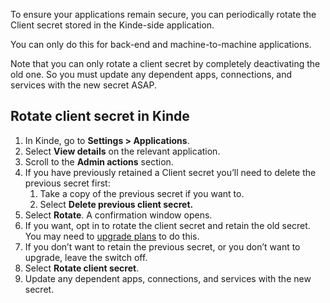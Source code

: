
To ensure your applications remain secure, you can periodically rotate the Client secret stored in the Kinde-side application.

You can only do this for back-end and machine-to-machine applications.

Note that you can only rotate a client secret by completely deactivating the old one. So you must update any dependent apps, connections, and services with the new secret ASAP.

## Rotate client secret in Kinde

1. In Kinde, go to **Settings > Applications**.
2. Select **View details** on the relevant application.
3. Scroll to the **Admin actions** section.
4. If you have previously retained a Client secret you’ll need to delete the previous secret first:
   1. Take a copy of the previous secret if you want to.
   2. Select **Delete previous client secret.**
5. Select **Rotate**. A confirmation window opens.
6. If you want, opt in to rotate the client secret and retain the old secret. You may need to [upgrade plans](https://kinde.com/pricing/) to do this.
7. If you don’t want to retain the previous secret, or you don’t want to upgrade, leave the switch off.
8. Select **Rotate client secret**.
9. Update any dependent apps, connections, and services with the new secret.
